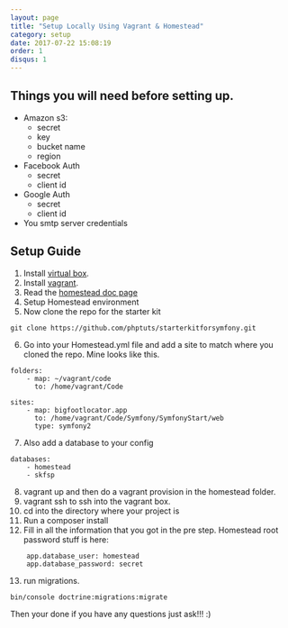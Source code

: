 ```yaml
---
layout: page
title: "Setup Locally Using Vagrant & Homestead"
category: setup
date: 2017-07-22 15:08:19
order: 1
disqus: 1
---
```


## Things you will need before setting up.

- Amazon s3:
    - secret
    - key
    - bucket name
    - region
- Facebook Auth
    - secret
    - client id
- Google Auth
    - secret
    - client id
- You smtp server credentials

## Setup Guide

1. Install [virtual box]().
2. Install [vagrant]().
3. Read the [homestead doc page](https://laravel.com/docs/5.4/homestead)
4. Setup Homestead environment
5. Now clone the repo for the starter kit
``` 
git clone https://github.com/phptuts/starterkitforsymfony.git
```
6. Go into your Homestead.yml file and add a site to match where you cloned the repo.  Mine looks like this.

``` 
folders:
    - map: ~/vagrant/code
      to: /home/vagrant/Code

sites:
    - map: bigfootlocator.app
      to: /home/vagrant/Code/Symfony/SymfonyStart/web
      type: symfony2
```

7. Also add a database to your config
``` 
databases:
    - homestead
    - skfsp
```

8. vagrant up and then do a vagrant provision in the homestead folder.
9. vagrant ssh to ssh into the vagrant box.
10. cd into the directory where your project is
11. Run a composer install
12. Fill in all the information that you got in the pre step.  Homestead root password stuff is here:
``` 
    app.database_user: homestead
    app.database_password: secret

```

13. run migrations.
``` 
bin/console doctrine:migrations:migrate
```

Then your done if you have any questions just ask!!! :)
